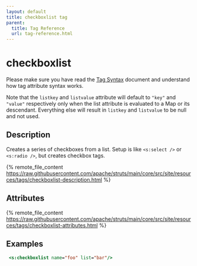 ```yaml
---
layout: default
title: checkboxlist tag
parent:
  title: Tag Reference
  url: tag-reference.html
---
```


# checkboxlist

Please make sure you have read the [Tag Syntax](tag-syntax) document and understand how tag attribute syntax works.

Note that the `listkey` and `listvalue` attribute will default to `"key"` and `"value"` respectively only when 
the list attribute is evaluated to a Map or its descendant. Everything else will result in `listkey` and `listvalue` 
to be null and not used.

## Description

Creates a series of checkboxes from a list. Setup is like `<s:select />` or `<s:radio />`, but creates checkbox tags.

{% remote_file_content https://raw.githubusercontent.com/apache/struts/main/core/src/site/resources/tags/checkboxlist-description.html %}

## Attributes

{% remote_file_content https://raw.githubusercontent.com/apache/struts/main/core/src/site/resources/tags/checkboxlist-attributes.html %}

## Examples

```jsp
 <s:checkboxlist name="foo" list="bar"/>
```
